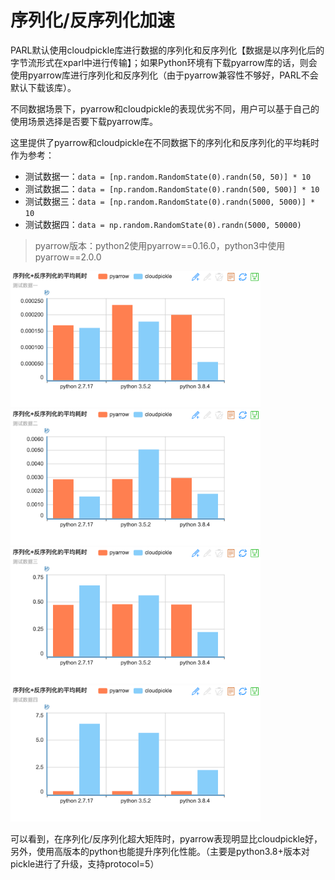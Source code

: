 # **序列化/反序列化加速**

PARL默认使用cloudpickle库进行数据的序列化和反序列化【数据是以序列化后的字节流形式在xparl中进行传输】；如果Python环境有下载pyarrow库的话，则会使用pyarrow库进行序列化和反序列化（由于pyarrow兼容性不够好，PARL不会默认下载该库）。

不同数据场景下，pyarrow和cloudpickle的表现优劣不同，用户可以基于自己的使用场景选择是否要下载pyarrow库。

这里提供了pyarrow和cloudpickle在不同数据下的序列化和反序列化的平均耗时作为参考：

- 测试数据一：`data = [np.random.RandomState(0).randn(50, 50)] * 10`
- 测试数据二：`data = [np.random.RandomState(0).randn(500, 500)] * 10`
- 测试数据三：`data = [np.random.RandomState(0).randn(5000, 5000)] * 10`
- 测试数据四：`data = np.random.RandomState(0).randn(5000, 50000)`

> pyarrow版本：python2使用pyarrow==0.16.0，python3中使用pyarrow==2.0.0

<img src="./.images/dataset1.png" width="400"/> <img src="./.images/dataset2.png" width="400"/>
<img src="./.images/dataset3.png" width="400"/> <img src="./.images/dataset4.png" width="400"/>

可以看到，在序列化/反序列化超大矩阵时，pyarrow表现明显比cloudpickle好，另外，使用高版本的python也能提升序列化性能。（主要是python3.8+版本对pickle进行了升级，支持protocol=5）
